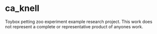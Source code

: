 # ca_knell
Toybox petting zoo experiment example research project. This work does not represent a complete or representative product of anyones work.
